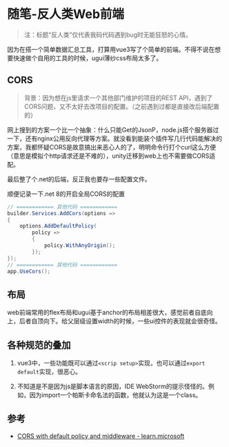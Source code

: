 # 随笔-反人类Web前端

> 注：标题“反人类”仅代表我码代码遇到bug时无能狂怒的心情。

因为在搭一个简单数据汇总工具，打算用vue3写了个简单的前端。不得不说在想要快速做个自用的工具的时候，ugui薄纱css布局太多了。


## CORS

> 背景：因为想在js里请求一个其他部门维护的项目的REST API，遇到了CORS问题，又不太好去改项目的配置。（之前遇到过都是直接改后端配置的）

网上搜到的方案一个比一个抽象：什么只能Get的JsonP，node.js搭个服务器过一下，还有nginx公用反向代理等方案。就没看到能装个插件写几行代码能解决的方案，我都怀疑CORS是故意搞出来恶心人的了，明明命令行打个curl这么方便（意思是模拟个http请求还是不难的），unity迁移到web上也不需要做CORS适配。

最后整了个.net的后端，反正我也要存一些配置文件。

顺便记录一下.net 8的开启全局CORS的配置

```cs
// ============ 其他代码 ============
builder.Services.AddCors(options =>
{
    options.AddDefaultPolicy(
        policy =>
        {
            policy.WithAnyOrigin();
        });
});
// ============ 其他代码 ============
app.UseCors();
```

## 布局

web前端常用的flex布局和ugui基于anchor的布局相差很大，感觉前者自底向上，后者自顶向下。给父层级设置width的时候，一些ui控件的表现就会很奇怪。

## 各种规范的叠加

1. vue3中，一些功能既可以通过`<scrip setup>`实现，也可以通过`export default`实现，很恶心。

2. 不知道是不是因为js是脚本语言的原因，IDE WebStorm的提示怪怪的。例如，因为import一个帕斯卡命名法的函数，他就认为这是一个class。

## 参考
- [CORS with default policy and middleware - learn.microsoft](https://learn.microsoft.com/en-us/aspnet/core/security/cors?view=aspnetcore-8.0#dp)